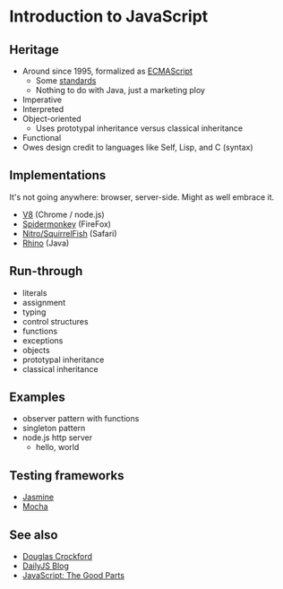 
# Introduction to JavaScript

## Heritage

* Around since 1995, formalized as [ECMAScript](http://en.wikipedia.org/wiki/ECMAScript)
  * Some [standards](http://www.ecma-international.org/publications/standards/Standard.htm)
  * Nothing to do with Java, just a marketing ploy
* Imperative
* Interpreted
* Object-oriented
  * Uses prototypal inheritance versus classical inheritance
* Functional
* Owes design credit to languages like Self, Lisp, and C (syntax)

## Implementations

It's not going anywhere: browser, server-side. Might as well embrace it.

* [V8](http://code.google.com/p/v8/) (Chrome / node.js)
* [Spidermonkey](https://developer.mozilla.org/en/SpiderMonkey) (FireFox)
* [Nitro/SquirrelFish](http://en.wikipedia.org/wiki/JavaScript_engine#Safari) (Safari)
* [Rhino](http://www.mozilla.org/rhino/) (Java)

## Run-through

* literals
* assignment
* typing
* control structures
* functions
* exceptions
* objects
* prototypal inheritance
* classical inheritance

## Examples

* observer pattern with functions
* singleton pattern
* node.js http server
  * hello, world

## Testing frameworks

* [Jasmine](https://jasmine.github.io/)
* [Mocha](http://visionmedia.github.com/mocha/)

## See also

* [Douglas Crockford](http://javascript.crockford.com/)
* [DailyJS Blog](http://dailyjs.com/)
* [JavaScript: The Good Parts](http://oreilly.com/catalog/9780596517748)

